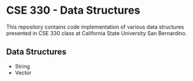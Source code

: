 # CSE 330 - Data Structures

This repository contains code implementation of various data structures presented in CSE 330 class at California State University San Bernardino.

## Data Structures
* String
* Vector